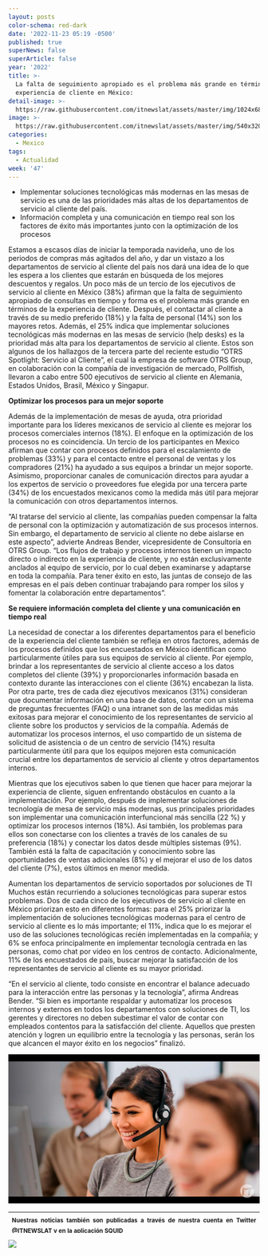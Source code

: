 ```yaml
---
layout: posts
color-schema: red-dark
date: '2022-11-23 05:19 -0500'
published: true
superNews: false
superArticle: false
year: '2022'
title: >-
  La falta de seguimiento apropiado es el problema más grande en términos de la
  experiencia de cliente en México:
detail-image: >-
  https://raw.githubusercontent.com/itnewslat/assets/master/img/1024x680/atencion-al-cliente-g.jpg
image: >-
  https://raw.githubusercontent.com/itnewslat/assets/master/img/540x320/atencion-al-cliente-p.jpg
categories:
  - Mexico
tags:
  - Actualidad
week: '47'
---
```

- Implementar soluciones tecnológicas más modernas en las mesas de servicio es una de las prioridades más altas de los departamentos de servicio al cliente del país.
- Información completa y una comunicación en tiempo real son los factores de éxito más importantes junto con la optimización de los procesos

Estamos a escasos días de iniciar la temporada navideña, uno de los periodos de compras más agitados del año, y dar un vistazo a los departamentos de servicio al cliente del país nos dará una idea de lo que les espera a los clientes que estarán en búsqueda de los mejores descuentos y regalos. Un poco más de un tercio de los ejecutivos de servicio al cliente en México (38%) afirman que la falta de seguimiento apropiado de consultas en tiempo y forma es el problema más grande en términos de la experiencia de cliente. Después, el contactar al cliente a través de su medio preferido (18%) y la falta de personal (14%) son los mayores retos. Además, el 25% indica que implementar soluciones tecnológicas más modernas en las mesas de servicio (help desks) es la prioridad más alta para los departamentos de servicio al cliente. Estos son algunos de los hallazgos de la tercera parte del reciente estudio “OTRS Spotlight: Servicio al Cliente”, el cual la empresa de software OTRS Group, en colaboración con la compañía de investigación de mercado, Pollfish, llevaron a cabo entre 500 ejecutivos de servicio al cliente en Alemania, Estados Unidos, Brasil, México y Singapur. 

**Optimizar los procesos para un mejor soporte**

Además de la implementación de mesas de ayuda, otra prioridad importante para los líderes mexicanos de servicio al cliente es mejorar los procesos comerciales internos (18%). El enfoque en la optimización de los procesos no es coincidencia. Un tercio de los participantes en Mexico afirman que contar con procesos definidos para el escalamiento de problemas (33%) y para el contacto entre el personal de ventas y los compradores (21%) ha ayudado a sus equipos a brindar un mejor soporte. Asimismo, proporcionar canales de comunicación directos para ayudar a los expertos de servicio o proveedores fue elegida por una tercera parte (34%) de los encuestados mexicanos como la medida más útil para mejorar la comunicación con otros departamentos internos.  

“Al tratarse del servicio al cliente, las compañías pueden compensar la falta de personal con la optimización y automatización de sus procesos internos. Sin embargo, el departamento de servicio al cliente no debe aislarse en este aspecto”, advierte Andreas Bender, vicepresidente de Consultoría en OTRS Group. “Los flujos de trabajo y procesos internos tienen un impacto directo o indirecto en la experiencia de cliente, y no están exclusivamente anclados al equipo de servicio, por lo cual deben examinarse y adaptarse en toda la compañía. Para tener éxito en esto, las juntas de consejo de las empresas en el país deben continuar trabajando para romper los silos y fomentar la colaboración entre departamentos”.

**Se requiere información completa del cliente y una comunicación en tiempo real**

La necesidad de conectar a los diferentes departamentos para el beneficio de la experiencia del cliente también se refleja en otros factores, además de los procesos definidos que los encuestados en México identifican como particularmente útiles para sus equipos de servicio al cliente. Por ejemplo, brindar a los representantes de servicio al cliente acceso a los datos completos del cliente (39%) y proporcionarles información basada en contexto durante las interacciones con el cliente (36%) encabezan la lista. Por otra parte, tres de cada diez ejecutivos mexicanos (31%) consideran que documentar información en una base de datos, contar con un sistema de preguntas frecuentes (FAQ) o una intranet son de las medidas más exitosas para mejorar el conocimiento de los representantes de servicio al cliente sobre los productos y servicios de la compañía. Además de automatizar los procesos internos, el uso compartido de un sistema de solicitud de asistencia o de un centro de servicio (14%) resulta particularmente útil para que los equipos mejoren esta comunicación crucial entre los departamentos de servicio al cliente y otros departamentos internos.   

Mientras que los ejecutivos saben lo que tienen que hacer para mejorar la experiencia de cliente, siguen enfrentando obstáculos en cuanto a la implementación. Por ejemplo, después de implementar soluciones de tecnología de mesa de servicio más modernas, sus principales prioridades son implementar una comunicación interfuncional más sencilla (22 %) y optimizar los procesos internos (18%). Así también, los problemas para ellos son conectarse con los clientes a través de los canales de su preferencia (18%) y conectar los datos desde múltiples sistemas (9%). También está la falta de capacitación y conocimiento sobre las oportunidades de ventas adicionales (8%) y el mejorar el uso de los datos del cliente (7%), estos últimos en menor medida.

Aumentan los departamentos de servicio soportados por soluciones de TI 
Muchos están recurriendo a soluciones tecnológicas para superar estos problemas. Dos de cada cinco de los ejecutivos de servicio al cliente en México priorizan esto en diferentes formas: para el 25% priorizar la implementación de soluciones tecnológicas modernas para el centro de servicio al cliente es lo más importante; el 11%, indica que lo es mejorar el uso de las soluciones tecnológicas recién implementadas en la compañía; y 6% se enfoca principalmente en implementar tecnología centrada en las personas, como chat por video en los centros de contacto. Adicionalmente, 11% de los encuestados de país, buscar mejorar la satisfacción de los representantes de servicio al cliente es su mayor prioridad.  

“En el servicio al cliente, todo consiste en encontrar el balance adecuado para la interacción entre las personas y la tecnología”, afirma Andreas Bender. “Si bien es importante respaldar y automatizar los procesos internos y externos en todos los departamentos con soluciones de TI, los gerentes y directores no deben subestimar el valor de contar con empleados contentos para la satisfacción del cliente. Aquellos que presten atención y logren un equilibrio entre la tecnología y las personas, serán los que alcancen el mayor éxito en los negocios” finalizó.

![](https://raw.githubusercontent.com/itnewslat/assets/master/img/540x320/atencion-al-cliente-p.jpg)

<table style="height: 42px;" width="569">
<tbody>
<tr>
<td style="text-align: justify;"><sub><strong>Nuestras noticias también son publicadas a través de nuestra cuenta en Twitter <a href="https://twitter.com/itnewslat?lang=es">@ITNEWSLAT</a> y en la aplicación <a href="https://squidapp.co/en/">SQUID</a></strong></sub></td>
</tr>
</tbody>
</table>

<img src="https://tracker.metricool.com/c3po.jpg?hash=56f88a41e39ab42c063cc51676587a04"/>